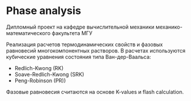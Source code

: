 # Phase analysis
Дипломный проект на кафедре вычислительной механики механико-математического факультета МГУ

Реализация расчетов термодинамических свойств и фазовых равновесий многокомпонентных растворов.
В расчетах используются кубические уравнения состояния типа Ван-дер-Ваальса:
 - Redlich-Kwong (RK)
 - Soave-Redlich-Kwong (SRK)
 - Peng-Robinson (PR))

Фазовые равновесия считаются на основе K-values и flash calculation.
